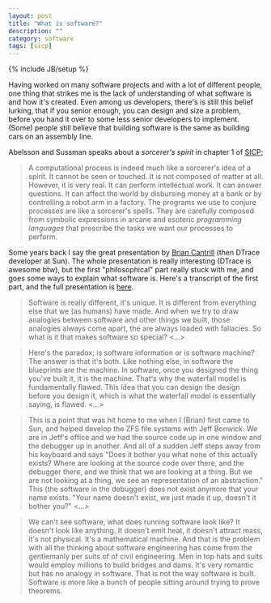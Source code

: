 ```yaml
---
layout: post
title: "What is software?"
description: ""
category: software
tags: [sicp]
---
```

{% include JB/setup %}

Having worked on many software projects and with a lot of different people, one thing that strikes me is the lack of understanding of what software is and how it's created. Even among us developers, there's is still this belief lurking, that if you senior enough, you can design and size a problem, before you hand it over to some less senior developers to implement. (Some) people still believe that building software is the same as building cars on an assembly line.

Abelsson and Sussman speaks about a _sorcerer's spirit_ in chapter 1 of [SICP](http://mitpress.mit.edu/sicp/);

> A computational process is indeed much like a sorcerer's idea of a spirit. It cannot be seen or touched. It is not composed of matter at all. However, it is very real. It can perform intellectual work. It can answer questions. It can affect the world by disbursing money at a bank or by controlling a robot arm in a factory. The programs we use to conjure processes are like a sorcerer's spells. They are carefully composed from symbolic expressions in arcane and esoteric _programming languages_ that prescribe the tasks we want our processes to perform.

Some years back I say the great presentation by [Brian Cantrill](http://dtrace.org/blogs/bmc/) (then DTrace developer at Sun). The whole presentation is really interesting (DTrace is awesome btw), but the first "philosophical" part really stuck with me, and goes some ways to explain what software is. Here's a transcript of the first part, and the full presentation is [here](http://www.youtube.com/watch?v=TgmA48fILq8&feature=gv).

> Software is really different, it's unique. It is different from everything else that we (as humans) have made. And when we try to draw analogies between software and other things we built, those analogies always come apart, the are always loaded with fallacies. So what is it that makes software so special? <...>

> Here's the paradox; is software information or is software machine? The answer is that it's both. Like nothing else, in software the blueprints are the machine. In software, once you designed the thing you've built it, it is the machine. That's why the waterfall model is fundamentally flawed. This idea that you can design the design before you design it, which is what the waterfall model is essentially saying, is flawed. <...>

> This is a point that was hit home to me when I (Brian) first came to Sun, and helped develop the ZFS file systems with Jeff Bonwick. We are in Jeff's office and we had the source code up in one window and the debugger up in another. And all of a sudden Jeff steps away from his keyboard and says "Does it bother you what none of this actually exists? Where are looking at the source code over there, and the debugger there, and we think that we are looking at a thing. But we are not looking at a thing, we see an representation of an abstraction." This (the software in the debugger) does not exist anymore that your name exists. "Your name doesn't exist, we just made it up, doesn't it bother you?" <...>

> We can't see software, what does running software look like? It doesn't look like anything. It doesn't emit heat, it doesn't attract mass, it's not physical. It's a mathematical machine. And that is the problem with all the thinking about software engineering has come from the gentlemanly per suits of of civil engineering. Men in top hats and suits would employ millions to build bridges and dams. It's very romantic but has no analogy in software. That is not the way software is built. Software is more like a bunch of people sitting around trying to prove theorems.
